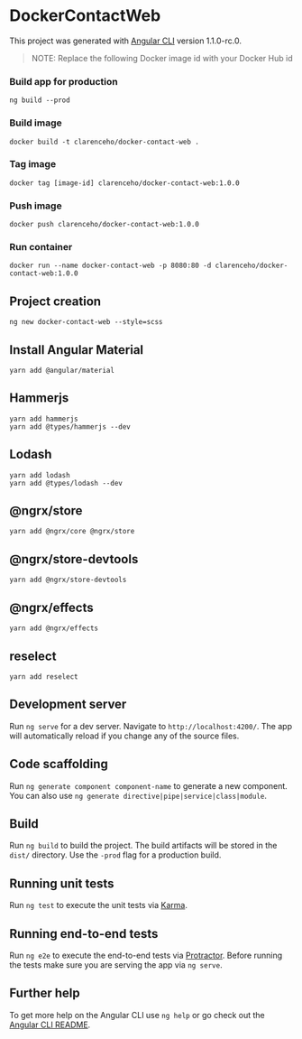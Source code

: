 # DockerContactWeb

This project was generated with [Angular CLI](https://github.com/angular/angular-cli) version 1.1.0-rc.0.

> NOTE: Replace the following Docker image id with your Docker Hub id

### Build app for production
    ng build --prod

### Build image
    docker build -t clarenceho/docker-contact-web .
    
### Tag image
    docker tag [image-id] clarenceho/docker-contact-web:1.0.0

### Push image
    docker push clarenceho/docker-contact-web:1.0.0

### Run container
    docker run --name docker-contact-web -p 8080:80 -d clarenceho/docker-contact-web:1.0.0

## Project creation
    ng new docker-contact-web --style=scss

## Install Angular Material
    yarn add @angular/material

## Hammerjs
    yarn add hammerjs
    yarn add @types/hammerjs --dev

## Lodash
    yarn add lodash
    yarn add @types/lodash --dev

## @ngrx/store
    yarn add @ngrx/core @ngrx/store

## @ngrx/store-devtools
    yarn add @ngrx/store-devtools

## @ngrx/effects
    yarn add @ngrx/effects  

## reselect
    yarn add reselect

## Development server

Run `ng serve` for a dev server. Navigate to `http://localhost:4200/`. The app will automatically reload if you change any of the source files.

## Code scaffolding

Run `ng generate component component-name` to generate a new component. You can also use `ng generate directive|pipe|service|class|module`.

## Build

Run `ng build` to build the project. The build artifacts will be stored in the `dist/` directory. Use the `-prod` flag for a production build.

## Running unit tests

Run `ng test` to execute the unit tests via [Karma](https://karma-runner.github.io).

## Running end-to-end tests

Run `ng e2e` to execute the end-to-end tests via [Protractor](http://www.protractortest.org/).
Before running the tests make sure you are serving the app via `ng serve`.

## Further help

To get more help on the Angular CLI use `ng help` or go check out the [Angular CLI README](https://github.com/angular/angular-cli/blob/master/README.md).

